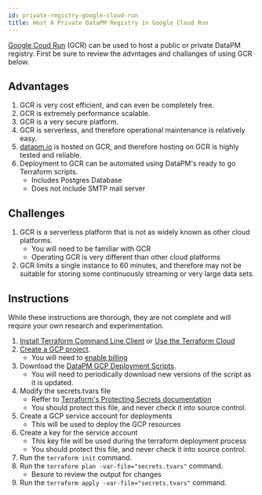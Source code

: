 ```yaml
---
id: private-registry-google-cloud-run
title: Host A Private DataPM Registry in Google Cloud Run
---
```


[Google Coud Run](https://cloud.google.com/run) (GCR) can be used to host a public or private DataPM registry. First be sure to review the advntages and challanges of using GCR below.

## Advantages

1. GCR is very cost efficient, and can even be completely free.
1. GCR is extremely performance scalable.
1. GCR is a very secure platform.
1. GCR is serverless, and therefore operational maintenance is relatively easy.
1. [datapm.io](https://datapm.io) is hosted on GCR, and therefore hosting on GCR is highly tested and reliable.
1. Deployment to GCR can be automated using DataPM's ready to go Terraform scripts.
    - Includes Postgres Database
    - Does not include SMTP mail server

## Challenges

1. GCR is a serverless platform that is not as widely known as other cloud platforms.
    - You will need to be familiar with GCR
    - Operating GCR is very different than other cloud platforms
1. GCR limits a single instance to 60 minutes, and therefore may not be suitable for storing some continuously streaming or very large data sets.

## Instructions

While these instructions are thorough, they are not complete and will require your own research and experimentation.

1. [Install Terraform Command Line Client](https://learn.hashicorp.com/tutorials/terraform/install-cli) or [Use the Terraform Cloud](https://learn.hashicorp.com/collections/terraform/cloud-get-started)
1. [Create a GCP project](https://cloud.google.com/resource-manager/docs/creating-managing-projects).
    - You will need to [enable billing](https://cloud.google.com/billing/docs/how-to/modify-project)
1. Download the [DataPM GCP Deployment Scripts](/static/terraform-scripts/gcp).
    - You will need to periodically download new versions of the script as it is updated.
1. Modify the secrets.tvars file
    - Reffer to [Terraform's Protecting Secrets documentation](https://learn.hashicorp.com/tutorials/terraform/sensitive-variables)
    - You should protect this file, and never check it into source control.
1. Create a GCP service account for deployments
    - This will be used to deploy the GCP resources
1. Create a key for the service account
    - This key file will be used during the terraform deployment process
    - You should protect this file, and never check it into source control.
1. Run the `terraform init` command.
1. Run the `terraform plan -var-file="secrets.tvars"` command.
    - Besure to review the output for changes
1. Run the `terraform apply -var-file="secrets.tvars"` command.
